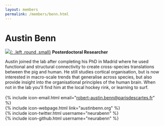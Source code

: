 ```yaml
---
layout: members
permalink: /members/benn.html
---
```

# Austin Benn
[![]({{site.baseurl}}/images/Benn.jpg){: .left .round .small}](/members/benn.html)
**Posterdoctoral Researcher**  

Austin joined the lab after completing his PhD in Madrid where he used functional and structural connectivity to create cross-species translations between the pig and human. He still studies cortical organisation, but is now interested in macro-scale trends that generalise across species, but also provide insight into the organisational principles of the human brain. When not in the lab you'll find him at the local hockey rink, or learning to surf.  
<br/>
{% include icon-email.html email="robert-austin.benn@parisdescartes.fr" %}  
{% include icon-webpage.html link="austinbenn.org" %}  
{% include icon-twitter.html username="neurabenn" %}  
{% include icon-github.html username="neurabenn" %}  
